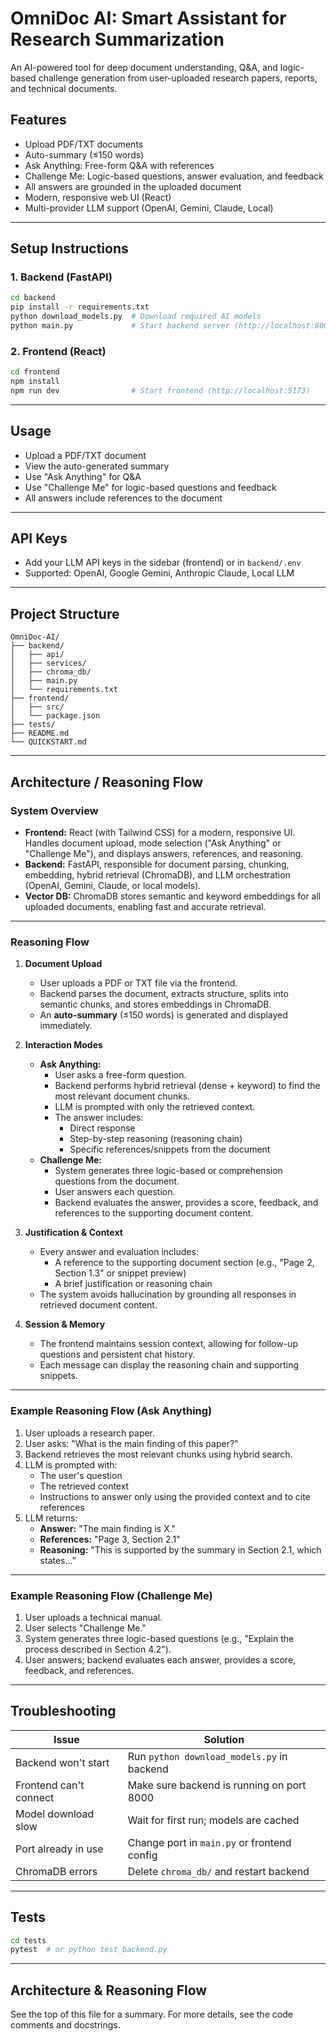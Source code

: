 # OmniDoc AI: Smart Assistant for Research Summarization

An AI-powered tool for deep document understanding, Q&A, and logic-based challenge generation from user-uploaded research papers, reports, and technical documents.

## Features
- Upload PDF/TXT documents
- Auto-summary (≤150 words)
- Ask Anything: Free-form Q&A with references
- Challenge Me: Logic-based questions, answer evaluation, and feedback
- All answers are grounded in the uploaded document
- Modern, responsive web UI (React)
- Multi-provider LLM support (OpenAI, Gemini, Claude, Local)

---

## Setup Instructions

### 1. Backend (FastAPI)
```bash
cd backend
pip install -r requirements.txt
python download_models.py  # Download required AI models
python main.py             # Start backend server (http://localhost:8000)
```

### 2. Frontend (React)
```bash
cd frontend
npm install
npm run dev                # Start frontend (http://localhost:5173)
```

---

## Usage
- Upload a PDF/TXT document
- View the auto-generated summary
- Use "Ask Anything" for Q&A
- Use "Challenge Me" for logic-based questions and feedback
- All answers include references to the document

---

## API Keys
- Add your LLM API keys in the sidebar (frontend) or in `backend/.env`
- Supported: OpenAI, Google Gemini, Anthropic Claude, Local LLM

---

## Project Structure
```
OmniDoc-AI/
├── backend/
│   ├── api/
│   ├── services/
│   ├── chroma_db/
│   ├── main.py
│   └── requirements.txt
├── frontend/
│   ├── src/
│   └── package.json
├── tests/
├── README.md
└── QUICKSTART.md
```

---

## Architecture / Reasoning Flow

### System Overview
- **Frontend:** React (with Tailwind CSS) for a modern, responsive UI. Handles document upload, mode selection ("Ask Anything" or "Challenge Me"), and displays answers, references, and reasoning.
- **Backend:** FastAPI, responsible for document parsing, chunking, embedding, hybrid retrieval (ChromaDB), and LLM orchestration (OpenAI, Gemini, Claude, or local models).
- **Vector DB:** ChromaDB stores semantic and keyword embeddings for all uploaded documents, enabling fast and accurate retrieval.

---

### Reasoning Flow

1. **Document Upload**
   - User uploads a PDF or TXT file via the frontend.
   - Backend parses the document, extracts structure, splits into semantic chunks, and stores embeddings in ChromaDB.
   - An **auto-summary** (≤150 words) is generated and displayed immediately.

2. **Interaction Modes**
   - **Ask Anything:**
     - User asks a free-form question.
     - Backend performs hybrid retrieval (dense + keyword) to find the most relevant document chunks.
     - LLM is prompted with only the retrieved context.
     - The answer includes:
       - Direct response
       - Step-by-step reasoning (reasoning chain)
       - Specific references/snippets from the document
   - **Challenge Me:**
     - System generates three logic-based or comprehension questions from the document.
     - User answers each question.
     - Backend evaluates the answer, provides a score, feedback, and references to the supporting document content.

3. **Justification & Context**
   - Every answer and evaluation includes:
     - A reference to the supporting document section (e.g., "Page 2, Section 1.3" or snippet preview)
     - A brief justification or reasoning chain
   - The system avoids hallucination by grounding all responses in retrieved document content.

4. **Session & Memory**
   - The frontend maintains session context, allowing for follow-up questions and persistent chat history.
   - Each message can display the reasoning chain and supporting snippets.

---

### Example Reasoning Flow (Ask Anything)

1. User uploads a research paper.
2. User asks: "What is the main finding of this paper?"
3. Backend retrieves the most relevant chunks using hybrid search.
4. LLM is prompted with:
   - The user's question
   - The retrieved context
   - Instructions to answer only using the provided context and to cite references
5. LLM returns:
   - **Answer:** "The main finding is X."
   - **References:** "Page 3, Section 2.1"
   - **Reasoning:** "This is supported by the summary in Section 2.1, which states..."

---

### Example Reasoning Flow (Challenge Me)

1. User uploads a technical manual.
2. User selects "Challenge Me."
3. System generates three logic-based questions (e.g., "Explain the process described in Section 4.2").
4. User answers; backend evaluates each answer, provides a score, feedback, and references.

---

## Troubleshooting
| Issue                  | Solution                                      |
|------------------------|-----------------------------------------------|
| Backend won't start    | Run `python download_models.py` in backend    |
| Frontend can't connect | Make sure backend is running on port 8000     |
| Model download slow    | Wait for first run; models are cached         |
| Port already in use    | Change port in `main.py` or frontend config   |
| ChromaDB errors        | Delete `chroma_db/` and restart backend       |

---

## Tests
```bash
cd tests
pytest  # or python test_backend.py
```

---

## Architecture & Reasoning Flow
See the top of this file for a summary. For more details, see the code comments and docstrings.